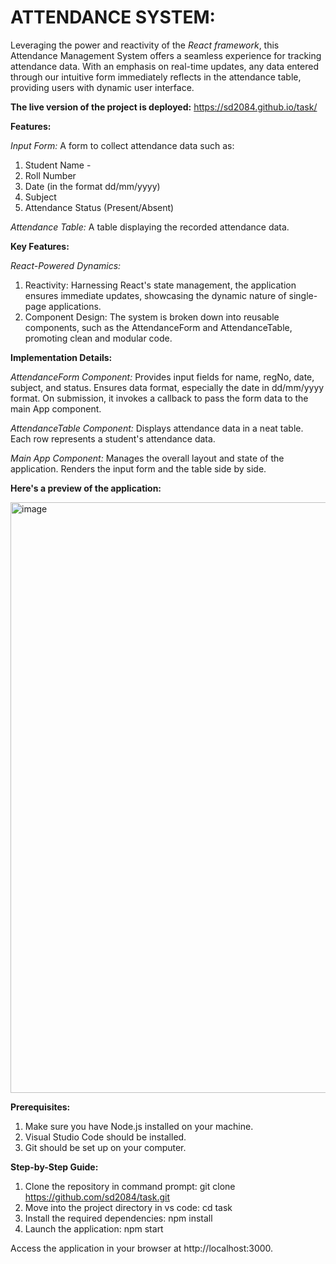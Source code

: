 # ATTENDANCE SYSTEM:
Leveraging the power and reactivity of the *React framework*, this Attendance Management System offers a seamless experience for tracking attendance data. With an emphasis on real-time updates, any data entered through our intuitive form immediately reflects in the attendance table, providing users with  dynamic user interface.

**The live version of the project is deployed:**  https://sd2084.github.io/task/

**Features:**

*Input Form:* A form to collect attendance data such as:
1. Student Name  -
2. Roll Number
3. Date (in the format dd/mm/yyyy)
4. Subject
5. Attendance Status (Present/Absent)

*Attendance Table:* A table displaying the recorded attendance data.

**Key Features:**

*React-Powered Dynamics:*
1. Reactivity: Harnessing React's state management, the application ensures immediate updates, showcasing the dynamic nature of single-page applications.
2. Component Design: The system is broken down into reusable components, such as the AttendanceForm and AttendanceTable, promoting clean and modular code.

**Implementation Details:**

*AttendanceForm Component:*
Provides input fields for name, regNo, date, subject, and status.
Ensures data format, especially the date in dd/mm/yyyy format.
On submission, it invokes a callback to pass the form data to the main App component.

*AttendanceTable Component:*
Displays attendance data in a neat table.
Each row represents a student's attendance data.

*Main App Component:*
Manages the overall layout and state of the application.
Renders the input form and the table side by side.


**Here's a preview of the application:**

<img width="945" alt="image" src="https://github.com/sd2084/task/assets/131029535/e2a50a15-4e21-4855-b74f-9270debd8ad0">

**Prerequisites:**
1. Make sure you have Node.js installed on your machine.
2. Visual Studio Code should be installed.
3. Git should be set up on your computer. 

**Step-by-Step Guide:**
1. Clone the repository in command prompt: git clone https://github.com/sd2084/task.git
2. Move into the project directory in vs code: cd task
3. Install the required dependencies: npm install
4. Launch the application: npm start

Access the application in your browser at http://localhost:3000.



